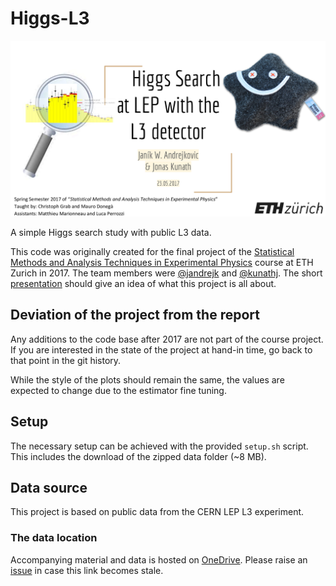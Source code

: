 # Higgs-L3

<p align="center">
  <img src="assets/intro-slide.png" alt="intro-slide"/>
</p>

A simple Higgs search study with public L3 data.

This code was originally created for the final project of the
[Statistical Methods and Analysis Techniques in Experimental Physics](http://www.vorlesungsverzeichnis.ethz.ch/Vorlesungsverzeichnis/lerneinheit.view?lerneinheitId=112378&semkez=2017S&lang=en) course at ETH Zurich in 2017.
The team members were [@jandrejk](https://github.com/jandrejk) and [@kunathj](https://github.com/kunathj).
The short [presentation](Hdoc/Higgs_Search_at_LEP_with_the_L3_detector.pdf) should give an idea of what this project is all about.

## Deviation of the project from the report

Any additions to the code base after 2017 are not part of the course project.
If you are interested in the state of the project at hand-in time, go back to
that point in the git history.

While the style of the plots should remain the same,
the values are expected to change due to the estimator fine tuning.

## Setup

The necessary setup can be achieved with the provided `setup.sh` script.
This includes the download of the zipped data folder (~8 MB).

## Data source

This project is based on public data from the CERN LEP L3 experiment.

### The data location

Accompanying material and data is hosted on [OneDrive](https://1drv.ms/u/s!AkdwqUOfP6nWhI5GuknKTe0LlkgKvA?e=5pESGI).
Please raise an [issue](https://github.com/kunathj/Higgs-L3/issues) in case this link becomes stale.
